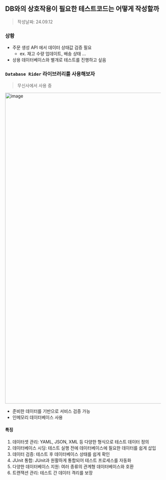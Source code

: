 ## DB와의 상호작용이 필요한 테스트코드는 어떻게 작성할까
> 작성날짜: 24.09.12

### 상황
- 주문 생성 API 에서 데이터 상태값 검증 필요
  - ex. 재고 수량 업데이트, 배송 상태 ...
- 상용 데이터베이스와 별개로 테스트를 진행하고 싶음

### `Database Rider` 라이브러리를 사용해보자
> 무신사에서 사용 중

<img width="1005" alt="image" src="https://github.com/user-attachments/assets/2afa6e03-2ca9-41f7-b161-057d329d9ed4">

- 준비한 데이터를 기반으로 서비스 검증 가능
- 인메모리 데이터베이스 사용

#### 특징
1. 데이터셋 관리: YAML, JSON, XML 등 다양한 형식으로 테스트 데이터 정의
2. 데이터베이스 시딩: 테스트 실행 전에 데이터베이스에 필요한 데이터를 쉽게 삽입
3. 데이터 검증: 테스트 후 데이터베이스 상태를 쉽게 확인
4. JUnit 통합: JUnit과 원활하게 통합되어 테스트 프로세스를 자동화
5. 다양한 데이터베이스 지원: 여러 종류의 관계형 데이터베이스와 호환
6. 트랜잭션 관리: 테스트 간 데이터 격리를 보장
